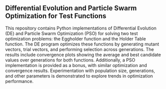 ## Differential Evolution and Particle Swarm Optimization for Test Functions

This repository contains Python implementations of Differential Evolution (DE) and Particle Swarm Optimization (PSO) for solving two test optimization problems: the Eggholder function and the Holder Table function. The DE program optimizes these functions by generating mutant vectors, trial vectors, and performing selection across generations. The results include convergence plots showing the average and best candidate values over generations for both functions. Additionally, a PSO implementation is provided as a bonus, with similar optimization and convergence results. Experimentation with population size, generations, and other parameters is demonstrated to explore trends in optimization performance.
